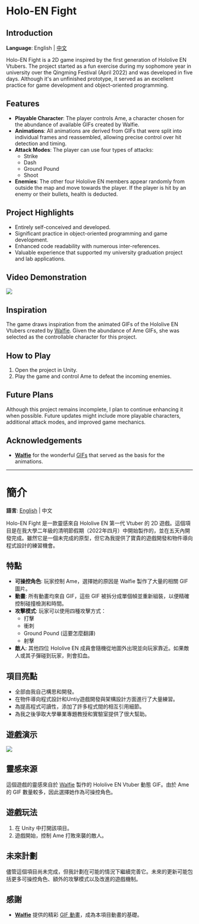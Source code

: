 # Holo-EN Fight

## Introduction
**Language**: English | [中文](#簡介)

Holo-EN Fight is a 2D game inspired by the first generation of Hololive EN Vtubers. The project started as a fun exercise during my sophomore year in university over the Qingming Festival (April 2022) and was developed in five days. Although it's an unfinished prototype, it served as an excellent practice for game development and object-oriented programming.

## Features
- **Playable Character**: The player controls Ame, a character chosen for the abundance of available GIFs created by Walfie.
- **Animations**: All animations are derived from GIFs that were split into individual frames and reassembled, allowing precise control over hit detection and timing.
- **Attack Modes**: The player can use four types of attacks:
  - Strike
  - Dash
  - Ground Pound
  - Shoot
- **Enemies**: The other four Hololive EN members appear randomly from outside the map and move towards the player. If the player is hit by an enemy or their bullets, health is deducted.

## Project Highlights
- Entirely self-conceived and developed.
- Significant practice in object-oriented programming and game development.
- Enhanced code readability with numerous inter-references.
- Valuable experience that supported my university graduation project and lab applications.

## Video Demonstration
![](https://youtu.be/S3VtPuj6qeY)

## Inspiration
The game draws inspiration from the animated GIFs of the Hololive EN Vtubers created by [Walfie](https://twitter.com/walfieee). Given the abundance of Ame GIFs, she was selected as the controllable character for this project.

## How to Play
1. Open the project in Unity.
2. Play the game and control Ame to defeat the incoming enemies.

## Future Plans
Although this project remains incomplete, I plan to continue enhancing it when possible. Future updates might include more playable characters, additional attack modes, and improved game mechanics.

## Acknowledgements
- [**Walfie**](https://twitter.com/walfieee) for the wonderful [GIFs](https://walfiegif.wordpress.com/tag/hololive/) that served as the basis for the animations.

---

# 簡介
**語言**: [English](#Introduction) | 中文

Holo-EN Fight 是一款靈感來自 Hololive EN 第一代 Vtuber 的 2D 遊戲。這個項目是在我大學二年級的清明節假期（2022年四月）中開始製作的，並在五天內開發完成。雖然它是一個未完成的原型，但它為我提供了寶貴的遊戲開發和物件導向程式設計的練習機會。

## 特點
- **可操控角色**: 玩家控制 Ame，選擇她的原因是 Walfie 製作了大量的相關 GIF 圖片。
- **動畫**: 所有動畫均來自 GIF，這些 GIF 被拆分成單個幀並重新組裝，以便精確控制碰撞檢測和時間。
- **攻擊模式**: 玩家可以使用四種攻擊方式：
  - 打擊
  - 衝刺
  - Ground Pound (這要怎麼翻譯)
  - 射擊
- **敵人**: 其他四位 Hololive EN 成員會隨機從地圖外出現並向玩家靠近。如果敵人或其子彈碰到玩家，則會扣血。

## 項目亮點
- 全部由我自己構思和開發。
- 在物件導向程式設計和Untiy遊戲開發與架構設計方面進行了大量練習。
- 為提高程式可讀性，添加了許多程式間的相互引用細節。
- 為我之後爭取大學畢業專題教授和實驗室提供了很大幫助。

## 遊戲演示
![](https://youtu.be/S3VtPuj6qeY)

## 靈感來源
這個遊戲的靈感來自於 [Walfie](https://twitter.com/walfieee) 製作的 Hololive EN Vtuber 動態 GIF。由於 Ame 的 GIF 數量較多，因此選擇她作為可操控角色。

## 遊戲玩法
1. 在 Unity 中打開該項目。
2. 遊戲開始，控制 Ame 打敗來襲的敵人。

## 未來計劃
儘管這個項目尚未完成，但我計劃在可能的情況下繼續完善它。未來的更新可能包括更多可操控角色、額外的攻擊模式以及改進的遊戲機制。

## 感謝
- [**Walfie**](https://twitter.com/walfieee) 提供的精彩 [GIF 動畫](https://walfiegif.wordpress.com/tag/hololive/)，成為本項目動畫的基礎。
